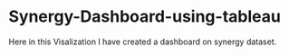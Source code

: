 # Synergy-Dashboard-using-tableau
Here in this Visalization I have created a dashboard on synergy dataset.
